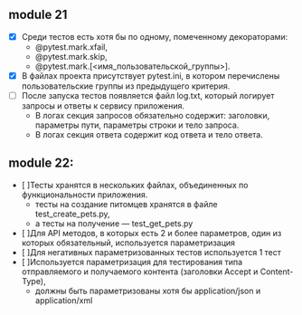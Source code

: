## module 21
- [x] Среди тестов есть хотя бы по одному, помеченному декораторами:
  - @pytest.mark.xfail, 
  - @pytest.mark.skip, 
  - @pytest.mark.[<имя_пользовательской_группы>]. 
- [x] В файлах проекта присутствует pytest.ini, в котором перечислены пользовательские группы из предыдущего критерия. 
- [ ] После запуска тестов появляется файл log.txt, который логирует запросы и ответы к сервису приложения. 
  - В логах секция запросов обязательно содержит: заголовки, параметры пути, параметры строки и тело запроса. 
  - В логах секция ответа содержит код ответа и тело ответа.

## module 22:
- [ ]Тесты хранятся в нескольких файлах, объединенных по функциональности приложения.
  - тесты на создание питомцев хранятся в файле test_create_pets.py, 
  - а тесты на получение — test_get_pets.py
- [ ]Для API методов, в которых есть 2 и более параметров, один из которых обязательный, используется параметризация 
- [ ]Для негативных параметризованных тестов используется 1 тест 
- [ ]Используется параметризация для тестирования типа отправляемого и получаемого контента (заголовки Accept и Content-Type), 
  - должны быть параметризованы хотя бы application/json и application/xml
